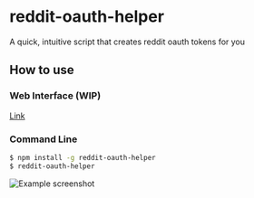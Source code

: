 # reddit-oauth-helper

A quick, intuitive script that creates reddit oauth tokens for you

## How to use

### Web Interface (WIP)

[Link](https://not-an-aardvark.github.io/reddit-oauth-helper)

### Command Line

```bash
$ npm install -g reddit-oauth-helper
$ reddit-oauth-helper
```

![Example screenshot](https://i.gyazo.com/3218c6d5744909822ddec0b02eb5e74c.png)
